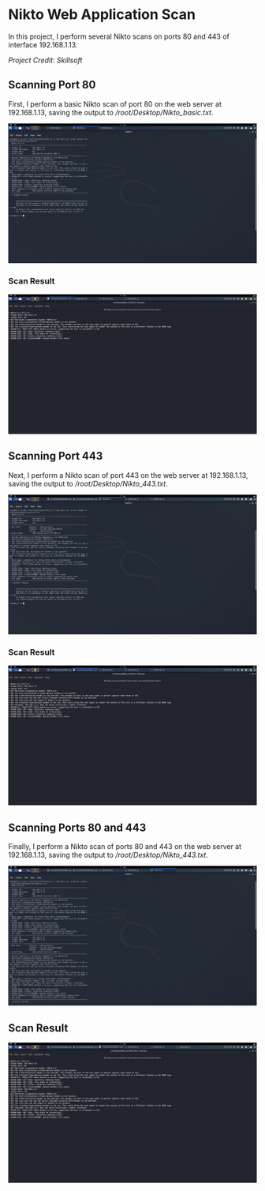 # Nikto Web Application Scan

In this project, I perform several Nikto scans on ports 80 and 443 of interface 192.168.1.13.

_Project Credit: Skillsoft_

## Scanning Port 80

First, I perform a basic Nikto scan of port 80 on the web server at 192.168.1.13, saving the output to _/root/Desktop/Nikto_basic.txt_.

![alt text](https://github.com/Ayliea/Ayliea-Projects/blob/main/Cybersecurity/Nikto-Web-Application-Scan/img/Nikto_Scan_Port_80.png)

### Scan Result

![alt text](https://github.com/Ayliea/Ayliea-Projects/blob/main/Cybersecurity/Nikto-Web-Application-Scan/img/Nikto_Scan_Port_80_Results.png)

## Scanning Port 443

Next, I perform a Nikto scan of port 443 on the web server at 192.168.1.13, saving the output to _/root/Desktop/Nikto_443.txt_.

![alt text](https://github.com/Ayliea/Ayliea-Projects/blob/main/Cybersecurity/Nikto-Web-Application-Scan/img/Nikto_Scan_Port_443.png)

### Scan Result

![alt text](https://github.com/Ayliea/Ayliea-Projects/blob/main/Cybersecurity/Nikto-Web-Application-Scan/img/Nikto_Scan_Port%20_443_Results.png)

## Scanning Ports 80 and 443

Finally, I perform a Nikto scan of ports 80 and 443 on the web server at 192.168.1.13, saving the output to _/root/Desktop/Nikto_443.txt_.

![alt text](https://github.com/Ayliea/Ayliea-Projects/blob/main/Cybersecurity/Nikto-Web-Application-Scan/img/Nikto_Scan_Ports_80_443.png)

## Scan Result

![alt text](https://github.com/Ayliea/Ayliea-Projects/blob/main/Cybersecurity/Nikto-Web-Application-Scan/img/Nikto_Scan_Ports_80_443_Results.png)
